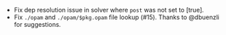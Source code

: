 - Fix dep resolution issue in solver where `post` was not set to [true].
- Fix `./opam` and `./opam/$pkg.opam` file lookup (#15). Thanks to @dbuenzli
  for suggestions.
